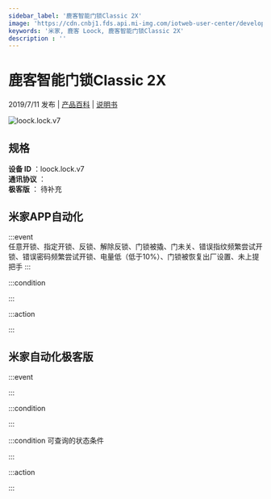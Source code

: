 ```yaml
---
sidebar_label: '鹿客智能门锁Classic 2X'
image: 'https://cdn.cnbj1.fds.api.mi-img.com/iotweb-user-center/developer_1679070104757w6ucFduu.png?GalaxyAccessKeyId=AKVGLQWBOVIRQ3XLEW&Expires=9223372036854775807&Signature=VLSQ8MNJ7OV6X2i47LECLWwdAoE='
keywords: '米家, 鹿客 Loock, 鹿客智能门锁Classic 2X'
description : ''
---
```

# 鹿客智能门锁Classic 2X

2019/7/11 发布 | [产品百科](https://home.mi.com/webapp/content/baike/product/index.html?model=loock.lock.v7/) | [说明书](https://home.mi.com/views/introduction.html?model=loock.lock.v7&region=cn)

![loock.lock.v7](https://cdn.cnbj1.fds.api.mi-img.com/iotweb-user-center/developer_1679070104757w6ucFduu.png?GalaxyAccessKeyId=AKVGLQWBOVIRQ3XLEW&Expires=9223372036854775807&Signature=VLSQ8MNJ7OV6X2i47LECLWwdAoE=)

## 规格  
> 
**设备 ID** ：loock.lock.v7  
**通讯协议** ：  
**极客版**  ： 待补充 


## 米家APP自动化  

:::event  
任意开锁、指定开锁、反锁、解除反锁、门锁被撬、门未关、错误指纹频繁尝试开锁、错误密码频繁尝试开锁、电量低（低于10%）、门锁被恢复出厂设置、未上提把手
:::

:::condition  

:::

:::action   

:::

## 米家自动化极客版  

:::event  

:::

:::condition  

:::

:::condition 可查询的状态条件  

:::

:::action  

:::

        
